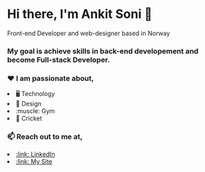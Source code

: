 # Hi there, I'm Ankit Soni 👋
Front-end Developer and web-designer based in Norway

### My goal is achieve skills in back-end developement and become Full-stack Developer.



### :heart: I am passionate about,
<li> 🖥 Technology</li>
<li> 🎨 Design</li>
<li> :muscle: Gym</li>
<li> 🤩 Cricket</li>

### 📫 Reach out to me at,
<li> <a href="https://www.linkedin.com/in/ankit-soni-78177b1a/">:link: LinkedIn</a></li>
<li><a href="https://ankitsoni.dev/">:link:  My Site</a></li>


<!--
**aktson/aktson** is a ✨ _special_ ✨ repository because its `README.md` (this file) appears on your GitHub profile.
-->
